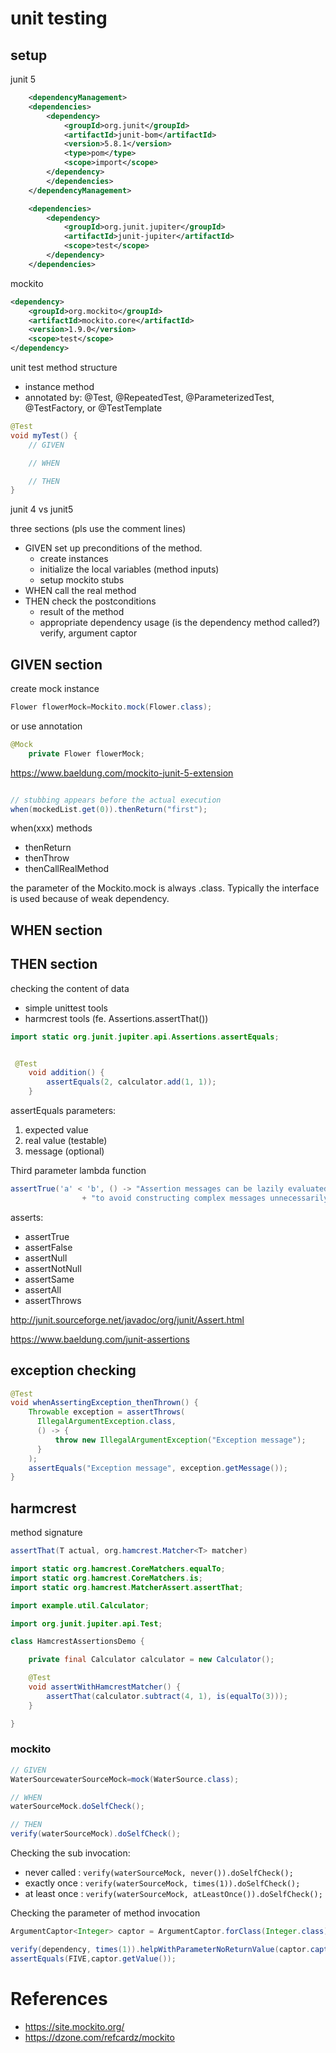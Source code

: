 
# unit testing

## setup

junit 5

```xml
    <dependencyManagement>
    <dependencies>
        <dependency>
            <groupId>org.junit</groupId>
            <artifactId>junit-bom</artifactId>
            <version>5.8.1</version>
            <type>pom</type>
            <scope>import</scope>
        </dependency>
        </dependencies>
    </dependencyManagement>

    <dependencies>
        <dependency>
            <groupId>org.junit.jupiter</groupId>
            <artifactId>junit-jupiter</artifactId>
            <scope>test</scope>
        </dependency>
    </dependencies>
```

mockito
```xml
<dependency>
    <groupId>org.mockito</groupId>
    <artifactId>mockito.core</artifactId>
    <version>1.9.0</version>
    <scope>test</scope>
</dependency>
```

unit test method structure

* instance method
* annotated by: @Test, @RepeatedTest, @ParameterizedTest, @TestFactory, or @TestTemplate
  
```java
@Test
void myTest() {
    // GIVEN

    // WHEN

    // THEN
}
```

junit 4 vs junit5

three sections (pls use the comment lines)

* GIVEN set up preconditions of the method.
  * create instances
  * initialize the local variables (method inputs)
  * setup mockito stubs
* WHEN call the real method
* THEN check the postconditions
  * result of the method
  * appropriate dependency usage (is the dependency method called?) verify, argument captor


## GIVEN section

create mock instance

```java
Flower flowerMock=Mockito.mock(Flower.class);
```

or use annotation


```java
@Mock
    private Flower flowerMock;
```

https://www.baeldung.com/mockito-junit-5-extension


```java

// stubbing appears before the actual execution
when(mockedList.get(0)).thenReturn("first");
```

when(xxx) methods
* thenReturn
* thenThrow
* thenCallRealMethod

the parameter of the Mockito.mock is always .class. Typically the interface is used because of weak dependency.

## WHEN section

## THEN section

checking the content of data

* simple unittest tools
* harmcrest tools (fe. Assertions.assertThat())


```java
import static org.junit.jupiter.api.Assertions.assertEquals;


 @Test
    void addition() {
        assertEquals(2, calculator.add(1, 1));
    }

```

assertEquals parameters:

1. expected value
2. real value (testable)
3. message (optional)

Third parameter lambda function

```java
assertTrue('a' < 'b', () -> "Assertion messages can be lazily evaluated -- "
                + "to avoid constructing complex messages unnecessarily.");
```

asserts:

* assertTrue
* assertFalse
* assertNull
* assertNotNull
* assertSame
* assertAll
* assertThrows

http://junit.sourceforge.net/javadoc/org/junit/Assert.html

https://www.baeldung.com/junit-assertions


## exception checking

```java
@Test
void whenAssertingException_thenThrown() {
    Throwable exception = assertThrows(
      IllegalArgumentException.class, 
      () -> {
          throw new IllegalArgumentException("Exception message");
      }
    );
    assertEquals("Exception message", exception.getMessage());
}
```

## harmcrest

method signature

```java
assertThat(T actual, org.hamcrest.Matcher<T> matcher)
```

```java
import static org.hamcrest.CoreMatchers.equalTo;
import static org.hamcrest.CoreMatchers.is;
import static org.hamcrest.MatcherAssert.assertThat;

import example.util.Calculator;

import org.junit.jupiter.api.Test;

class HamcrestAssertionsDemo {

    private final Calculator calculator = new Calculator();

    @Test
    void assertWithHamcrestMatcher() {
        assertThat(calculator.subtract(4, 1), is(equalTo(3)));
    }

}
```

### mockito

```java
// GIVEN
WaterSourcewaterSourceMock=mock(WaterSource.class);

// WHEN
waterSourceMock.doSelfCheck();

// THEN
verify(waterSourceMock).doSelfCheck();
```

Checking the sub invocation:

* never called : `verify(waterSourceMock, never()).doSelfCheck();`
* exactly once : `verify(waterSourceMock, times(1)).doSelfCheck();`
* at least once : `verify(waterSourceMock, atLeastOnce()).doSelfCheck();`

Checking the parameter of method invocation

```java
ArgumentCaptor<Integer> captor = ArgumentCaptor.forClass(Integer.class);

verify(dependency, times(1)).helpWithParameterNoReturnValue(captor.capture());
assertEquals(FIVE,captor.getValue());
```



# References

* https://site.mockito.org/
* https://dzone.com/refcardz/mockito
